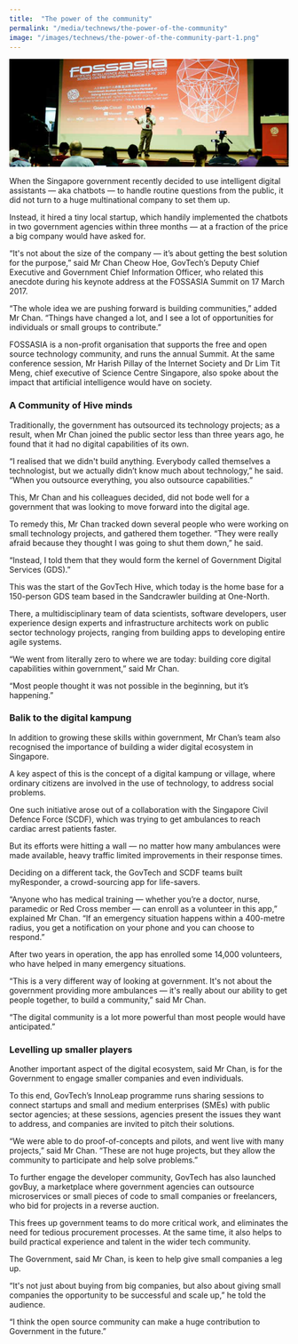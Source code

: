 ```yaml
---
title:  "The power of the community"
permalink: "/media/technews/the-power-of-the-community"
image: "/images/technews/the-power-of-the-community-part-1.png"
---
```


![The power of the community](/images/technews/the-power-of-the-community-part-1.png)

When the Singapore government recently decided to use intelligent digital assistants — aka chatbots — to handle routine questions from the public, it did not turn to a huge multinational company to set them up. 

Instead, it hired a tiny local startup, which handily implemented the chatbots in two government agencies within three months — at a fraction of the price a big company would have asked for.

“It's not about the size of the company — it’s about getting the best solution for the purpose,” said Mr Chan Cheow Hoe, GovTech’s Deputy Chief Executive and Government Chief Information Officer, who related this anecdote during his keynote address at the FOSSASIA Summit on 17 March 2017. 

“The whole idea we are pushing forward is building communities,” added Mr Chan. “Things have changed a lot, and I see a lot of opportunities for individuals or small groups to contribute.” 

FOSSASIA is a non-profit organisation that supports the free and open source technology community, and runs the annual Summit. At the same conference session, Mr Harish Pillay of the Internet Society and Dr Lim Tit Meng, chief executive of Science Centre Singapore, also spoke about the impact that artificial intelligence would have on society.

### **A Community of Hive minds**
Traditionally, the government has outsourced its technology projects; as a result, when Mr Chan joined the public sector less than three years ago, he found that it had no digital capabilities of its own.

“I realised that we didn't build anything. Everybody called themselves a technologist, but we actually didn’t know much about technology,” he said. “When you outsource everything, you also outsource capabilities.”

This, Mr Chan and his colleagues decided, did not bode well for a government that was looking to move forward into the digital age.

To remedy this, Mr Chan tracked down several people who were working on small technology projects, and gathered them together. “They were really afraid because they thought I was going to shut them down,” he said.

“Instead, I told them that they would form the kernel of Government Digital Services (GDS).”

This was the start of the GovTech Hive, which today is the home base for a 150-person GDS team based in the Sandcrawler building at One-North.

There, a multidisciplinary team of data scientists, software developers, user experience design experts and infrastructure architects work on public sector technology projects, ranging from building apps to developing entire agile systems.

“We went from literally zero to where we are today: building core digital capabilities within government,” said Mr Chan.

“Most people thought it was not possible in the beginning, but it’s happening.”

### **Balik to the digital kampung**
In addition to growing these skills within government, Mr Chan’s team also recognised the importance of building a wider digital ecosystem in Singapore.

A key aspect of this is the concept of a digital kampung or village, where ordinary citizens are involved in the use of technology, to address social problems.

One such initiative arose out of a collaboration with the Singapore Civil Defence Force (SCDF), which was trying to get ambulances to reach cardiac arrest patients faster.

But its efforts were hitting a wall — no matter how many ambulances were made available, heavy traffic limited improvements in their response times.

Deciding on a different tack, the GovTech and SCDF teams built myResponder, a crowd-sourcing app for life-savers.

“Anyone who has medical training — whether you’re a doctor, nurse, paramedic or Red Cross member — can enroll as a volunteer in this app,” explained Mr Chan. “If an emergency situation happens within a 400-metre radius, you get a notification on your phone and you can choose to respond.”

After two years in operation, the app has enrolled some 14,000 volunteers, who have helped in many emergency situations.

“This is a very different way of looking at government. It's not about the government providing more ambulances — it's really about our ability to get people together, to build a community,” said Mr Chan.

“The digital community is a lot more powerful than most people would have anticipated.”

### **Levelling up smaller players**
Another important aspect of the digital ecosystem, said Mr Chan, is for the Government to engage smaller companies and even individuals.

To this end, GovTech’s InnoLeap programme runs sharing sessions to connect startups and small and medium enterprises (SMEs) with public sector agencies; at these sessions, agencies present the issues they want to address, and companies are invited to pitch their solutions.

“We were able to do proof-of-concepts and pilots, and went live with many projects,” said Mr Chan. “These are not huge projects, but they allow the community to participate and help solve problems.”

To further engage the developer community, GovTech has also launched govBuy, a marketplace where government agencies can outsource microservices or small pieces of code to small companies or freelancers, who bid for projects in a reverse auction.

This frees up government teams to do more critical work, and eliminates the need for tedious procurement processes. At the same time, it also helps to build practical experience and talent in the wider tech community.

The Government, said Mr Chan, is keen to help give small companies a leg up.

“It's not just about buying from big companies, but also about giving small companies the opportunity to be successful and scale up,” he told the audience.

“I think the open source community can make a huge contribution to Government in the future.”
